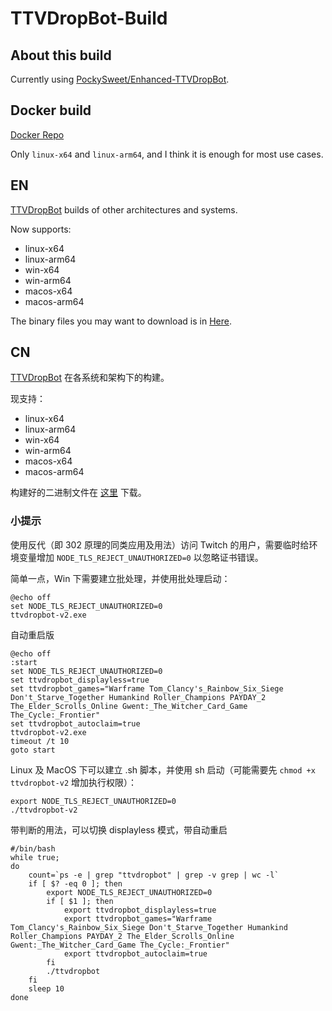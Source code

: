 # TTVDropBot-Build

## About this build

Currently using [PockySweet/Enhanced-TTVDropBot](https://github.com/PockySweet/Enhanced-TTVDropBot).

## Docker build

[Docker Repo](https://ghcr.io/sffxzzp/ttvdropbot-build)

Only `linux-x64` and `linux-arm64`, and I think it is enough for most use cases.

## EN

[TTVDropBot](https://github.com/PockySweet/Enhanced-TTVDropBot) builds of other architectures and systems.

Now supports:

* linux-x64
* linux-arm64
* win-x64
* win-arm64
* macos-x64
* macos-arm64

The binary files you may want to download is in [Here](https://nightly.ore-imo.tk/TTVDropBot-Build).

## CN

[TTVDropBot](https://github.com/PockySweet/Enhanced-TTVDropBot) 在各系统和架构下的构建。

现支持：

* linux-x64
* linux-arm64
* win-x64
* win-arm64
* macos-x64
* macos-arm64

构建好的二进制文件在 [这里](https://nightly.ore-imo.tk/TTVDropBot-Build) 下载。

### 小提示

使用反代（即 302 原理的同类应用及用法）访问 Twitch 的用户，需要临时给环境变量增加 `NODE_TLS_REJECT_UNAUTHORIZED=0` 以忽略证书错误。

简单一点，Win 下需要建立批处理，并使用批处理启动：

``` batch
@echo off
set NODE_TLS_REJECT_UNAUTHORIZED=0
ttvdropbot-v2.exe
```

自动重启版

``` batch
@echo off
:start
set NODE_TLS_REJECT_UNAUTHORIZED=0
set ttvdropbot_displayless=true
set ttvdropbot_games="Warframe Tom_Clancy's_Rainbow_Six_Siege Don't_Starve_Together Humankind Roller_Champions PAYDAY_2 The_Elder_Scrolls_Online Gwent:_The_Witcher_Card_Game The_Cycle:_Frontier"
set ttvdropbot_autoclaim=true
ttvdropbot-v2.exe
timeout /t 10
goto start
```

Linux 及 MacOS 下可以建立 .sh 脚本，并使用 sh 启动（可能需要先 `chmod +x ttvdropbot-v2` 增加执行权限）：

``` shell
export NODE_TLS_REJECT_UNAUTHORIZED=0
./ttvdropbot-v2
```

带判断的用法，可以切换 displayless 模式，带自动重启

``` shell
#/bin/bash
while true;
do
    count=`ps -e | grep "ttvdropbot" | grep -v grep | wc -l`
    if [ $? -eq 0 ]; then
        export NODE_TLS_REJECT_UNAUTHORIZED=0
        if [ $1 ]; then
            export ttvdropbot_displayless=true
            export ttvdropbot_games="Warframe Tom_Clancy's_Rainbow_Six_Siege Don't_Starve_Together Humankind Roller_Champions PAYDAY_2 The_Elder_Scrolls_Online Gwent:_The_Witcher_Card_Game The_Cycle:_Frontier"
            export ttvdropbot_autoclaim=true
        fi
        ./ttvdropbot
    fi
    sleep 10
done
```
